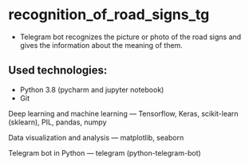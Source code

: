 # recognition_of_road_signs_tg
* Telegram bot recognizes the picture or photo of the road signs and gives the information about the meaning of them.
## Used technologies: 
* Python 3.8 (pycharm and jupyter notebook)
* Git 

Deep learning and machine learning — Tensorflow, Keras, scikit-learn (sklearn), 
PIL, pandas, numpy

Data visualization and analysis — matplotlib, seaborn

Telegram bot in Python — telegram (python-telegram-bot)

